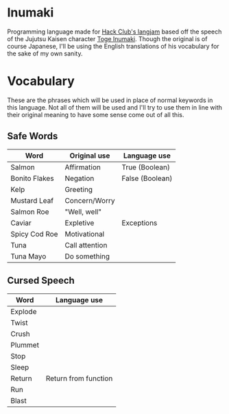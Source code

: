 # Inumaki

Programming language made for [Hack Club's langjam](https://langjam.hackclub.com) based off the speech of the Jujutsu Kaisen character [Toge Inumaki](https://jujutsu-kaisen.fandom.com/wiki/Toge_Inumaki). Though the original is of course Japanese, I'll be using the English translations of his vocabulary for the sake of my own sanity.

# Vocabulary
These are the phrases which will be used in place of normal keywords in this language. Not all of them will be used and I'll try to use them in line with their original meaning to have some sense come out of all this.

## Safe Words 
| Word | Original use | Language use |
| --- | ---| --- |
| Salmon | Affirmation | True (Boolean) | 
| Bonito Flakes | Negation | False (Boolean) |
| Kelp | Greeting |  |
| Mustard Leaf | Concern/Worry | |
| Salmon Roe | "Well, well" | |
| Caviar | Expletive | Exceptions |
| Spicy Cod Roe | Motivational | |
| Tuna | Call attention | |
| Tuna Mayo | Do something | |

## Cursed Speech
| Word | Language use|
| --- | --- |
| Explode | |
| Twist | |
| Crush | |
| Plummet | |
| Stop | |
| Sleep | |
| Return | Return from function |
| Run | |
| Blast | |